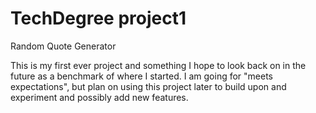 # TechDegree project1
 Random Quote Generator 

This is my first ever project and something I hope to look back on in the future as a benchmark of where I started. I am going for "meets expectations", but plan on using this project later to build upon and experiment and possibly add new features. 